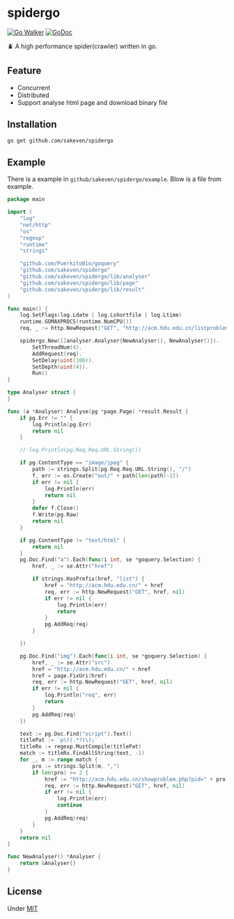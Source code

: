 # spidergo
[![Go Walker](https://img.shields.io/badge/Go%20Walker-API%20Documentation-green.svg?style=flat)](https://gowalker.org/github.com/sakeven/spidergo)
[![GoDoc](https://img.shields.io/badge/GoDoc-API%20Documentation-blue.svg?style=flat)](http://godoc.org/github.com/sakeven/spidergo)

:beetle: A high performance spider(crawler) written in go.

## Feature

* Concurrent
* Distributed
* Support analyse html page and download binary file

## Installation

```bash
go get github.com/sakeven/spidergo
```

## Example

There is a example in `github/sakeven/spidergo/example`. Blow is a file from example.

```go
package main

import (
	"log"
	"net/http"
	"os"
	"regexp"
	"runtime"
	"strings"

	"github.com/PuerkitoBio/goquery"
	"github.com/sakeven/spidergo"
	"github.com/sakeven/spidergo/lib/analyser"
	"github.com/sakeven/spidergo/lib/page"
	"github.com/sakeven/spidergo/lib/result"
)

func main() {
	log.SetFlags(log.Ldate | log.Lshortfile | log.Ltime)
	runtime.GOMAXPROCS(runtime.NumCPU())
	req, _ := http.NewRequest("GET", "http://acm.hdu.edu.cn/listproblem.php?vol=1", nil)

	spidergo.New([]analyser.Analyser{NewAnalyser(), NewAnalyser()}).
		SetThreadNum(4).
		AddRequest(req).
		SetDelay(uint(100)).
		SetDepth(uint(4)).
		Run()
}

type Analyser struct {
}

func (a *Analyser) Analyse(pg *page.Page) *result.Result {
	if pg.Err != "" {
		log.Println(pg.Err)
		return nil
	}

	// log.Println(pg.Req.Req.URL.String())

	if pg.ContentType == "image/jpeg" {
		path := strings.Split(pg.Req.Req.URL.String(), "/")
		f, err := os.Create("out/" + path[len(path)-1])
		if err != nil {
			log.Println(err)
			return nil
		}
		defer f.Close()
		f.Write(pg.Raw)
		return nil
	}

	if pg.ContentType != "text/html" {
		return nil
	}
	pg.Doc.Find("a").Each(func(i int, se *goquery.Selection) {
		href, _ := se.Attr("href")

		if strings.HasPrefix(href, "list") {
			href = "http://acm.hdu.edu.cn/" + href
			req, err := http.NewRequest("GET", href, nil)
			if err != nil {
				log.Println(err)
				return
			}
			pg.AddReq(req)
		}

	})

	pg.Doc.Find("img").Each(func(i int, se *goquery.Selection) {
		href, _ := se.Attr("src")
		href = "http://acm.hdu.edu.cn/" + href
		href = page.FixUri(href)
		req, err := http.NewRequest("GET", href, nil)
		if err != nil {
			log.Println("req", err)
			return
		}
		pg.AddReq(req)
	})

	text := pg.Doc.Find("script").Text()
	titlePat := `p\((.*?)\);`
	titleRx := regexp.MustCompile(titlePat)
	match := titleRx.FindAllString(text, -1)
	for _, m := range match {
		pro := strings.Split(m, ",")
		if len(pro) >= 2 {
			href := "http://acm.hdu.edu.cn/showproblem.php?pid=" + pro[1]
			req, err := http.NewRequest("GET", href, nil)
			if err != nil {
				log.Println(err)
				continue
			}
			pg.AddReq(req)
		}
	}
	return nil
}

func NewAnalyser() *Analyser {
	return &Analyser{}
}

```

## License
Under [MIT](https://github.com/sakeven/spidergo/blob/master/LICENSE)
